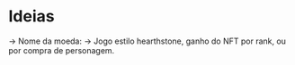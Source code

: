 # Ideias 

-> Nome da moeda: 
-> Jogo estilo hearthstone, ganho do NFT por rank, ou por compra de personagem.